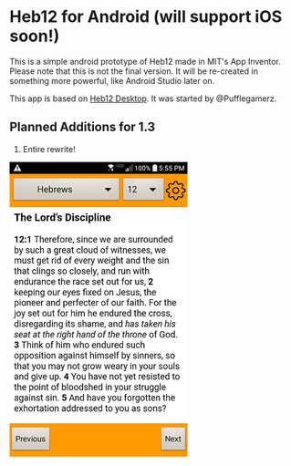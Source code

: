 # Heb12 for Android (will support iOS soon!)

This is a simple android prototype of Heb12 made in MIT's App Inventor. Please note that this is not the final version. It will be re-created in something more powerful, like Android Studio later on.

This app is based on [Heb12 Desktop](https://github.com/heb12/heb12). It was started by @Pufflegamerz. 

## Planned Additions for 1.3
1. Entire rewrite!

![alt text](https://raw.githubusercontent.com/heb12/heb12-android/master/screenshot.png "Heb12 Mobile")

